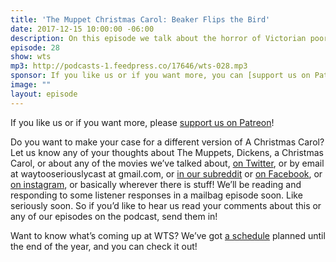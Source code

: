 ```yaml
---
title: 'The Muppet Christmas Carol: Beaker Flips the Bird'
date: 2017-12-15 10:00:00 -06:00
description: On this episode we talk about the horror of Victorian poorhouses, whether it counts as passing the Bechdel test when the "woman" is a pig voiced by a man, and why if Tiny Tim doesn't make you cry you're a monster that's right I said it.
episode: 28
show: wts
mp3: http://podcasts-1.feedpress.co/17646/wts-028.mp3
sponsor: If you like us or if you want more, you can [support us on Patreon](https://www.patreon.com/clockworkscast)!
image: ""
layout: episode
---
```


If you like us or if you want more, please [support us on Patreon](https://www.patreon.com/clockworkscast)!

Do you want to make your case for a different version of A Christmas Carol? Let us know any of your thoughts about The Muppets, Dickens, a Christmas Carol, or about any of the movies we’ve talked about, [on Twitter](http://www.twitter.com/wtscast), or by email at waytooseriouslycast at gmail.com, or [in our subreddit](https://www.reddit.com/r/Goodstuff_fm/) or [on Facebook](http://www.facebook.com/wtscast), or [on instagram](https://www.instagram.com/waytooseriously/), or basically wherever there is stuff! We’ll be reading and responding to some listener responses in a mailbag episode soon. Like seriously soon. So if you’d like to hear us read your comments about this or any of our episodes on the podcast, send them in!

Want to know what’s coming up at WTS? We’ve got [a schedule](https://docs.google.com/document/d/1f6fvTgbzQOCUD_potL6mWClmSC3D2cOBgKz36OwSC68) planned until the end of the year, and you can check it out!
